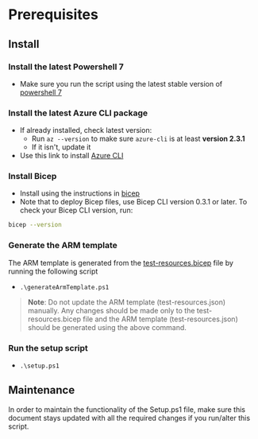 # Prerequisites

## Install

### Install the latest Powershell 7

- Make sure you run the script using the latest stable version of [powershell 7](https://github.com/PowerShell/PowerShell/releases)

### Install the latest Azure CLI package

- If already installed, check latest version:
  - Run `az --version` to make sure `azure-cli` is at least **version 2.3.1**
  - If it isn't, update it
- Use this link to install [Azure CLI](https://docs.microsoft.com/cli/azure/install-azure-cli?view=azure-cli-latest])

### Install Bicep

- Install using the instructions in [bicep](https://github.com/Azure/bicep/blob/main/docs/installing.md)
- Note that to deploy Bicep files, use Bicep CLI version 0.3.1 or later. To check your Bicep CLI version, run:

```bash
bicep --version
```

### Generate the ARM template

The ARM template is generated from the [test-resources.bicep](https://github.com/Azure/azure-sdk-for-net/blob/main/sdk/timeseriesinsights/test-resources.bicep) file by running the following script

- `.\generateArmTemplate.ps1`

> **Note**: Do not update the ARM template (test-resources.json) manually. Any changes should be made only to the test-resources.bicep file and the ARM template (test-resources.json) should be generated using the above command.

### Run the setup script

- `.\setup.ps1`

## Maintenance

In order to maintain the functionality of the Setup.ps1 file, make sure this document stays updated with all the required changes if you run/alter this script.
